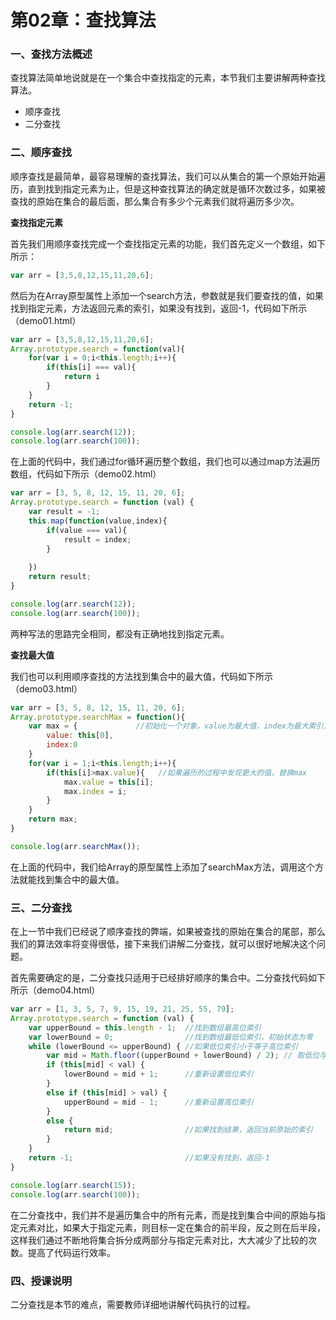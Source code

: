 # 第02章：查找算法

### 一、查找方法概述

查找算法简单地说就是在一个集合中查找指定的元素，本节我们主要讲解两种查找算法。

* 顺序查找
* 二分查找


### 二、顺序查找

顺序查找是最简单，最容易理解的查找算法，我们可以从集合的第一个原始开始遍历，直到找到指定元素为止，但是这种查找算法的确定就是循环次数过多，如果被查找的原始在集合的最后面，那么集合有多少个元素我们就将遍历多少次。

**查找指定元素**

首先我们用顺序查找完成一个查找指定元素的功能，我们首先定义一个数组，如下所示：

``` js
var arr = [3,5,8,12,15,11,20,6];
```

然后为在Array原型属性上添加一个search方法，参数就是我们要查找的值，如果找到指定元素，方法返回元素的索引，如果没有找到，返回-1，代码如下所示（demo01.html）

``` js
var arr = [3,5,8,12,15,11,20,6];
Array.prototype.search = function(val){
    for(var i = 0;i<this.length;i++){
        if(this[i] === val){
            return i
        }
    }
    return -1;
}

console.log(arr.search(12));
console.log(arr.search(100));
```

在上面的代码中，我们通过for循环遍历整个数组，我们也可以通过map方法遍历数组，代码如下所示（demo02.html）

``` js
var arr = [3, 5, 8, 12, 15, 11, 20, 6];
Array.prototype.search = function (val) {
    var result = -1;
    this.map(function(value,index){
        if(value === val){
            result = index;
        }
            
    })
    return result;
}

console.log(arr.search(12));
console.log(arr.search(100));
```

两种写法的思路完全相同，都没有正确地找到指定元素。

**查找最大值**

我们也可以利用顺序查找的方法找到集合中的最大值，代码如下所示（demo03.html）

``` js
var arr = [3, 5, 8, 12, 15, 11, 20, 6];
Array.prototype.searchMax = function(){
    var max = {             //初始化一个对象，value为最大值，index为最大索引，初始为第一个原始
        value: this[0],
        index:0
    }
    for(var i = 1;i<this.length;i++){
        if(this[i]>max.value){   //如果遍历的过程中发现更大的值，替换max
            max.value = this[i];
            max.index = i;
        }
    }
    return max;
}

console.log(arr.searchMax());
```

在上面的代码中，我们给Array的原型属性上添加了searchMax方法，调用这个方法就能找到集合中的最大值。

### 三、二分查找

在上一节中我们已经说了顺序查找的弊端，如果被查找的原始在集合的尾部，那么我们的算法效率将变得很低，接下来我们讲解二分查找，就可以很好地解决这个问题。

首先需要确定的是，二分查找只适用于已经排好顺序的集合中。二分查找代码如下所示（demo04.html）

``` js
var arr = [1, 3, 5, 7, 9, 15, 19, 21, 25, 55, 79];
Array.prototype.search = function (val) {
    var upperBound = this.length - 1;  //找到数组最高位索引
    var lowerBound = 0;                //找到数组最低位索引，初始状态为零
    while (lowerBound <= upperBound) { //如果低位索引小于等于高位索引
        var mid = Math.floor((upperBound + lowerBound) / 2); // 取低位与高位索引的中间值
        if (this[mid] < val) {
            lowerBound = mid + 1;      //重新设置低位索引
        }
        else if (this[mid] > val) {
            upperBound = mid - 1;      //重新设置高位索引
        }
        else {
            return mid;                //如果找到结果，返回当前原始的索引
        }
    }
    return -1;                         //如果没有找到，返回-1
}

console.log(arr.search(15));
console.log(arr.search(100));
```

在二分查找中，我们并不是遍历集合中的所有元素，而是找到集合中间的原始与指定元素对比，如果大于指定元素，则目标一定在集合的前半段，反之则在后半段，这样我们通过不断地将集合拆分成两部分与指定元素对比，大大减少了比较的次数。提高了代码运行效率。


### 四、授课说明

二分查找是本节的难点，需要教师详细地讲解代码执行的过程。

